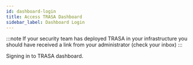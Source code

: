 ```yaml
---
id: dashboard-login
title: Access TRASA Dashboard
sidebar_label: Dashboard Login
---
```



:::note
If your security team has deployed TRASA in your infrastructure you should have received a link from your administrator (check your inbox)
:::

Signing in to TRASA dashboard.
